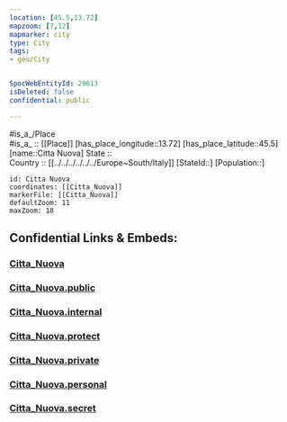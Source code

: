 ```yaml
---
location: [45.5,13.72] 
mapzoom: [7,12] 
mapmarker: city 
type: City
tags:
- geo/City


SpocWebEntityId: 29613
isDeleted: false
confidential: public

---
```

#is_a_/Place  
#is_a_ :: [[Place]] 
[has_place_longitude::13.72] 
[has_place_latitude::45.5] 
[name::Citta Nuova] 
State ::  
Country :: [[../../../../../../Europe~South/Italy]] 
[StateId::] 
[Population::] 



```leaflet
id: Citta Nuova
coordinates: [[Citta_Nuova]] 
markerFile: [[Citta_Nuova]] 
defaultZoom: 11 
maxZoom: 18
```


## Confidential Links & Embeds: 

### [Citta_Nuova](/_Standards/Earth/Continent/Europe/Europe~Central/Slovenia/Regions~Slovenia/Obalno-kraška/counties~Obalno-kraška/Koper/City/Citta_Nuova.md) 

### [Citta_Nuova.public](/_public/Earth/Continent/Europe/Europe~Central/Slovenia/Regions~Slovenia/Obalno-kraška/counties~Obalno-kraška/Koper/City/Citta_Nuova.public.md) 

### [Citta_Nuova.internal](/_internal/Earth/Continent/Europe/Europe~Central/Slovenia/Regions~Slovenia/Obalno-kraška/counties~Obalno-kraška/Koper/City/Citta_Nuova.internal.md) 

### [Citta_Nuova.protect](/_protect/Earth/Continent/Europe/Europe~Central/Slovenia/Regions~Slovenia/Obalno-kraška/counties~Obalno-kraška/Koper/City/Citta_Nuova.protect.md) 

### [Citta_Nuova.private](/_private/Earth/Continent/Europe/Europe~Central/Slovenia/Regions~Slovenia/Obalno-kraška/counties~Obalno-kraška/Koper/City/Citta_Nuova.private.md) 

### [Citta_Nuova.personal](/_personal/Earth/Continent/Europe/Europe~Central/Slovenia/Regions~Slovenia/Obalno-kraška/counties~Obalno-kraška/Koper/City/Citta_Nuova.personal.md) 

### [Citta_Nuova.secret](/_secret/Earth/Continent/Europe/Europe~Central/Slovenia/Regions~Slovenia/Obalno-kraška/counties~Obalno-kraška/Koper/City/Citta_Nuova.secret.md)

